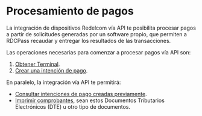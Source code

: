 # Procesamiento de pagos

La integración de dispositivos Redelcom vía API te posibilita procesar pagos a partir de solicitudes generadas por un software propio, que permiten a RDCPass recaudar y entregar los resultados de las transacciones.

Las operaciones necesarias para comenzar a procesar pagos vía API son:

1. [Obtener Terminal](/developers/es/docs/redelcom/api-integration/payments-processing/get-terminal).
2. [Crear una intención de pago](/developers/es/docs/redelcom/api-integration/payments-processing/create-payment-intent).

En paralelo, la integración vía API te permitirá:
- [Consultar intenciones de pago creadas previamente](/developers/es/docs/redelcom/api-integration/payments-processing/query-payment-intent).
- [Imprimir comprobantes](/developers/es/docs/redelcom/api-integration/print-receipts), sean estos Documentos Tributarios Electrónicos (DTE) u otro tipo de documentos.